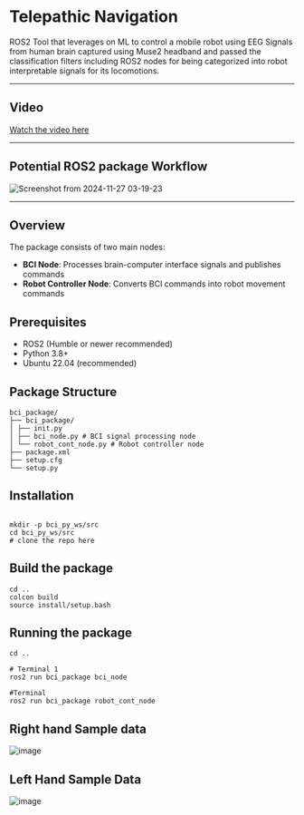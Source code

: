 # Telepathic Navigation
ROS2 Tool that leverages on ML to control a mobile robot using EEG Signals from human brain captured using Muse2 headband and passed the classification filters including ROS2 nodes for being categorized into robot interpretable signals for its locomotions. 

---
## Video

[Watch the video here](https://drive.google.com/file/d/11Xi9w9rxSH7TQ3aWLNLaZWAVFkjOsF50/view?usp=sharing)

---

## Potential ROS2 package Workflow

![Screenshot from 2024-11-27 03-19-23](https://github.com/user-attachments/assets/e3f2f6b0-fd9d-4392-9f0f-13c6598b5c43)

---

## Overview

The package consists of two main nodes:
- **BCI Node**: Processes brain-computer interface signals and publishes commands
- **Robot Controller Node**: Converts BCI commands into robot movement commands

## Prerequisites

- ROS2 (Humble or newer recommended)
- Python 3.8+
- Ubuntu 22.04 (recommended)

## Package Structure
```
bci_package/
├── bci_package/
│ ├── init.py
│ ├── bci_node.py # BCI signal processing node
│ └── robot_cont_node.py # Robot controller node
├── package.xml
├── setup.cfg
└── setup.py
```

## Installation

```

mkdir -p bci_py_ws/src
cd bci_py_ws/src
# clone the repo here

```
## Build the package

```
cd ..
colcon build
source install/setup.bash
```
## Running the package

```
cd ..

# Terminal 1
ros2 run bci_package bci_node

#Terminal
ros2 run bci_package robot_cont_node

```



## Right hand Sample data
![image](https://github.com/user-attachments/assets/51246e3d-29a7-4829-9b88-26f35c698826)

## Left Hand Sample Data
![image](https://github.com/user-attachments/assets/e3ef8de6-65ec-4b8d-b6c2-66e1d30c2418)
